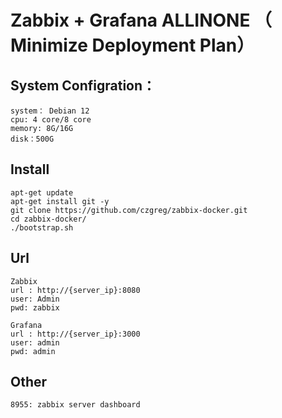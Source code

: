 # Zabbix + Grafana ALLINONE （ Minimize Deployment Plan）

## System Configration：
```
system： Debian 12
cpu: 4 core/8 core
memory: 8G/16G
disk：500G
```

## Install
```
apt-get update
apt-get install git -y
git clone https://github.com/czgreg/zabbix-docker.git
cd zabbix-docker/
./bootstrap.sh
```
## Url
```
Zabbix
url : http://{server_ip}:8080
user: Admin  
pwd: zabbix

Grafana
url : http://{server_ip}:3000
user: admin  
pwd: admin
```
## Other
```
8955: zabbix server dashboard
```
